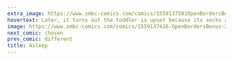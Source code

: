 ```yaml
---
extra_image: https://www.smbc-comics.com/comics/1559137581OpenBordersBonus-2after (1).png
hovertext: Later, it turns out the toddler is upset because its socks aren't the right color.
image: https://www.smbc-comics.com/comics/1559137416-OpenBordersBonus-2 (1).png
next_comic: chosen
prev_comic: different
title: Asleep
---
```


